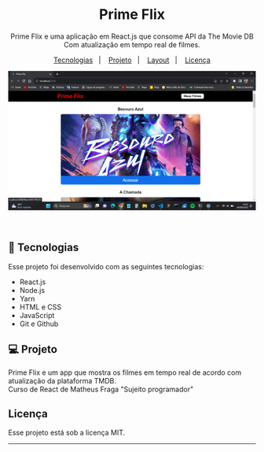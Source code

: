 <h1 align="center"> Prime Flix </h1>

<p align="center">
Prime Flix e uma aplicação em React.js que consome API da  The Movie DB Com atualização em tempo real de filmes.
</p>

<p align="center">
  <a href="#-tecnologias">Tecnologias</a>&nbsp;&nbsp;&nbsp;|&nbsp;&nbsp;&nbsp;
  <a href="#-projeto">Projeto</a>&nbsp;&nbsp;&nbsp;|&nbsp;&nbsp;&nbsp;
  <a href="#-layout">Layout</a>&nbsp;&nbsp;&nbsp;|&nbsp;&nbsp;&nbsp;
  <a href="#memo-licença">Licença</a>
</p>

<p align="center">
  <img src=".github/preview.png" alt="">
</p>

<br>

<!-- <p align="center"> -->
<!-- <img alt="Prime Flix" src="" width="100%"> -->
<!-- </p> -->

## 🚀 Tecnologias

Esse projeto foi desenvolvido com as seguintes tecnologias:
- React.js
- Node.js
- Yarn
- HTML e CSS
- JavaScript
- Git e Github

## 💻 Projeto

Prime Flix e um app que mostra os filmes em tempo real de acordo com atualização da plataforma TMDB.  <br/> Curso de React de Matheus Fraga "Sujeito programador"

##  Licença

Esse projeto está sob a licença MIT.

---

